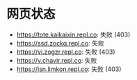 # 网页状态
- https://tote.kaikaixin.repl.co: 失败 (403)
- https://ssd.zockq.repl.co: 失败
- https://vi.zogzr.repl.co: 失败 (403)
- https://v.chavir.repl.co: 失败
- https://jsn.limkon.repl.co: 失败 (403)
